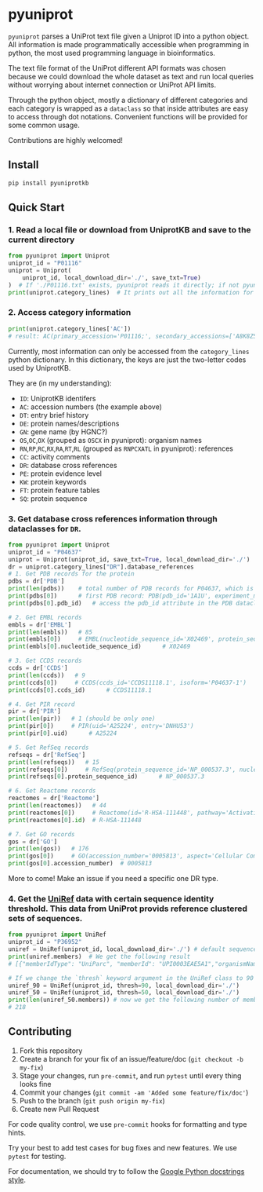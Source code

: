 # pyuniprot
`pyuniprot` parses a UniProt text file given a Uniprot ID into a python object. All information is made programmatically accessible when programming in python, the most used programming language in bioinformatics.

The text file format of the UniProt different API formats was chosen because we could download the whole dataset as text and run local queries without worrying about internet connection or UniProt API limits.

Through the python object, mostly a dictionary of different categories and each category is wrapped as a `dataclass` so that inside attributes are easy to access through dot notations. Convenient functions will be provided for some common usage.

Contributions are highly welcomed!

## Install

```bash
pip install pyuniprotkb
```

## Quick Start

### 1. Read a local file or download from UniprotKB and save to the current directory

```python
from pyuniprot import Uniprot
uniprot_id = "P01116"
uniprot = Uniprot(
    uniprot_id, local_download_dir='./', save_txt=True)
)  # If './P01116.txt' exists, pyuniprot reads it directly; if not pyuniprot downloads it from UniprotKB first and (optionally) saves it to './'
print(uniprot.category_lines)  # It prints out all the information for a Uniprot ID that UniprotKB has for it.
```

### 2. Access category information
```python
print(uniprot.category_lines['AC'])
# result: AC(primary_accession='P01116;', secondary_accessions=['A8K8Z5', 'B0LPF9', 'P01118', 'Q96D10'])
```

Currently, most information can only be accessed from the `category_lines` python dictionary. In this dictionary, the keys are just the two-letter codes used by UniprotKB.

They are (in my understanding):

- `ID`: UniprotKB identifers
- `AC`: accession numbers (the example above)
- `DT`: entry brief history
- `DE`: protein names/descriptions
- `GN`: gene name (by HGNC?)
- `OS`,`OC`,`OX` (grouped as `OSCX` in pyuniprot): organism names
- `RN`,`RP`,`RC`,`RX`,`RA`,`RT`,`RL` (grouped as `RNPCXATL` in pyuniprot): references
- `CC`: activity comments
- `DR`: database cross references
- `PE`: protein evidence level
- `KW`: protein keywords
- `FT`: protein feature tables
- `SQ`: protein sequence

### 3. Get database cross references information through dataclasses for `DR`.
```python
from pyuniprot import Uniprot
uniprot_id = "P04637"
uniprot = Uniprot(uniprot_id, save_txt=True, local_download_dir='./')
dr = uniprot.category_lines["DR"].database_references
# 1. Get PDB records for the protein
pdbs = dr['PDB']
print(len(pdbs))    # total number of PDB records for P04637, which is 268
print(pdbs[0])      # first PDB record: PDB(pdb_id='1A1U', experiment_method='NMR', resolution='-', resolution_unit='', chain_ids=['A', 'C'], uniprot_res_range=[SeqRange(seq_begin=324, seq_end=358)])
print(pdbs[0].pdb_id)   # access the pdb_id attribute in the PDB dataclass; here the result is 1A1U

# 2. Get EMBL records
embls = dr['EMBL']
print(len(embls))   # 85
print(embls[0])     # EMBL(nucleotide_sequence_id='X02469', protein_sequence_id='CAA26306.1', molecule_type='-', status='mRNA')
print(embls[0].nucleotide_sequence_id)      # X02469

# 3. Get CCDS records
ccds = dr['CCDS']
print(len(ccds))   # 9
print(ccds[0])     # CCDS(ccds_id='CCDS11118.1', isoform='P04637-1')
print(ccds[0].ccds_id)      # CCDS11118.1

# 4. Get PIR record
pir = dr['PIR']
print(len(pir))   # 1 (should be only one)
print(pir[0])     # PIR(uid='A25224', entry='DNHU53')
print(pir[0].uid)      # A25224

# 5. Get RefSeq records
refseqs = dr['RefSeq']
print(len(refseqs))   # 15
print(refseqs[0])     # RefSeq(protein_sequence_id='NP_000537.3', nucleotide_sequence_id='NM_000546.5.', isoform='P04637-1')
print(refseqs[0].protein_sequence_id)      # NP_000537.3

# 6. Get Reactome records
reactomes = dr['Reactome']
print(len(reactomes))   # 44
print(reactomes[0])     # Reactome(id='R-HSA-111448', pathway='Activation of NOXA and translocation to mitochondria')
print(reactomes[0].id)  # R-HSA-111448

# 7. Get GO records
gos = dr['GO']
print(len(gos))   # 176
print(gos[0])     # GO(accession_number='0005813', aspect='Cellular Component', term='centrosome', inferred_from='Direct Assay', source='UniProtKB')
print(gos[0].accession_number)  # 0005813
```
More to come! Make an issue if you need a specific one DR type.

### 4. Get the [UniRef](https://www.uniprot.org/help/uniref) data with certain sequence identity threshold. This data from UniProt provids reference clustered sets of sequences.
```python
from pyuniprot import UniRef
uniprot_id = "P36952"
uniref = UniRef(uniprot_id, local_download_dir='./') # default sequence identity threshold is 100
print(uniref.members)  # We get the following result
# [{"memberIdType": "UniParc", "memberId": "UPI0003EAE5A1","organismName": "Homo sapiens", "organismTaxId": 9606, "sequenceLength": 204,"proteinName": "serpin B5 isoform X1", "uniref90Id": "UniRef90_P36952"}]

# If we change the `thresh` keyword argument in the UniRef class to 90 or 50, we can get the data for clusters with 90 or 50 sequence identity.
uniref_90 = UniRef(uniprot_id, thresh=90, local_download_dir='./')
uniref_50 = UniRef(uniprot_id, thresh=50, local_download_dir='./')
print(len(uniref_50.members)) # now we get the following number of members in the cluster
# 218
```

## Contributing
1. Fork this repository
2. Create a branch for your fix of an issue/feature/doc (`git checkout -b my-fix`)
3. Stage your changes, run `pre-commit`, and run `pytest` until every thing looks fine
4. Commit your changes (`git commit -am 'Added some feature/fix/doc'`)
5. Push to the branch (`git push origin my-fix`)
6. Create new Pull Request

For code quality control, we use `pre-commit` hooks for formatting and type hints.

Try your best to add test cases for bug fixes and new features. We use `pytest` for testing.

For documentation, we should try to follow the [Google Python docstrings style](https://sphinxcontrib-napoleon.readthedocs.io/en/latest/example_google.html).
